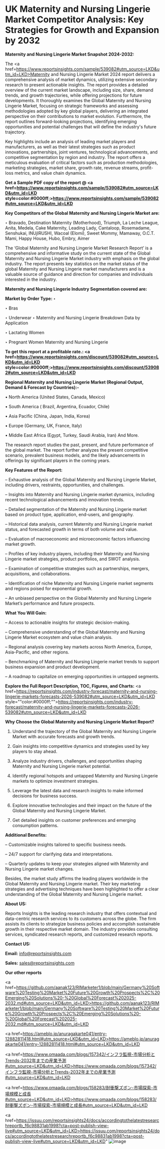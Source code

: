 # UK Maternity and Nursing Lingerie Market Competitor Analysis: Key Strategies for Growth and Expansion by 2032

<strong>Maternity and Nursing Lingerie Market Snapshot 2024-2032:</strong>

The <a href=https://www.reportsinsights.com/sample/539082#utm_source=LKD&utm_id=LKD>Maternity and Nursing Lingerie Market 2024 report</a> delivers a comprehensive analysis of market dynamics, utilizing extensive secondary research to present actionable insights. The report provides a detailed overview of the current market landscape, including size, share, demand trends, and growth trajectories, while offering projections for future developments. It thoroughly examines the Global Maternity and Nursing Lingerie Market, focusing on strategic frameworks and assessing methodologies adopted by key global players, delivering an integrated perspective on their contributions to market evolution. Furthermore, the report outlines forward-looking projections, identifying emerging opportunities and potential challenges that will define the industry's future trajectory.

Key highlights include an analysis of leading market players and manufacturers, as well as their latest strategies such as product innovations, partnerships, joint ventures, technological advancements, and competitive segmentation by region and industry. The report offers a meticulous evaluation of critical factors such as production methodologies, marketing strategies, market share, growth rate, revenue streams, profit-loss metrics, and value chain dynamics.

<strong>Get a Sample PDF copy of the report @ <a href=https://www.reportsinsights.com/sample/539082#utm_source=LKD&utm_id=LKD style=color:#0000ff;>https://www.reportsinsights.com/sample/539082#utm_source=LKD&utm_id=LKD</a></strong>

<strong>Key Competitors of the Global Maternity and Nursing Lingerie Market are:</strong>

‣ Bravado, Destination Maternity (Motherhood), Triumph, La Leche League, Anita, Medela, Cake Maternity, Leading Lady, Cantaloop, Rosemadame, Senshukai, INUjIRUSHI, Wacoal (Elomi), Sweet Mommy, Mamaway, O.C.T. Mami, Happy House, Hubo, Embry, Aimer

The ‘Global Maternity and Nursing Lingerie Market Research Report’ is a comprehensive and informative study on the current state of the Global Maternity and Nursing Lingerie Market industry with emphasis on the global industry. The report presents key statistics on the market status of the global Maternity and Nursing Lingerie market manufacturers and is a valuable source of guidance and direction for companies and individuals interested in the industry.

<strong>Maternity and Nursing Lingerie Industry Segmentation covered are:</strong>

<strong>Market by Order Type: </strong>
‣ 

‣ Bras

‣ Underwear
‣ Maternity and Nursing Lingerie Breakdown Data by Application

‣ Lactating Women

‣ Pregnant Women
Maternity and Nursing Lingerie

<strong>To get this report at a profitable rate.: <a href=https://www.reportsinsights.com/discount/539082#utm_source=LKD&utm_id=LKD style=color:#0000ff;>https://www.reportsinsights.com/discount/539082#utm_source=LKD&utm_id=LKD</a></strong>

<strong>Regional Maternity and Nursing Lingerie Market (Regional Output, Demand &amp; Forecast by Countries):-</strong>

• North America (United States, Canada, Mexico)

• South America ( Brazil, Argentina, Ecuador, Chile)

• Asia Pacific (China, Japan, India, Korea)

• Europe (Germany, UK, France, Italy)

• Middle East Africa (Egypt, Turkey, Saudi Arabia, Iran) And More.

The research report studies the past, present, and future performance of the global market. The report further analyzes the present competitive scenario, prevalent business models, and the likely advancements in offerings by significant players in the coming years.

<strong>Key Features of the Report:</strong>

– Exhaustive analysis of the Global Maternity and Nursing Lingerie Market, including drivers, restraints, opportunities, and challenges.

– Insights into Maternity and Nursing Lingerie market dynamics, including recent technological advancements and innovation trends.

– Detailed segmentation of the Maternity and Nursing Lingerie market based on product type, application, end-users, and geography.

– Historical data analysis, current Maternity and Nursing Lingerie market status, and forecasted growth in terms of both volume and value.

– Evaluation of macroeconomic and microeconomic factors influencing market growth.

– Profiles of key industry players, including their Maternity and Nursing Lingerie market strategies, product portfolios, and SWOT analysis.

– Examination of competitive strategies such as partnerships, mergers, acquisitions, and collaborations.

– Identification of niche Maternity and Nursing Lingerie market segments and regions poised for exponential growth.

– An unbiased perspective on the Global Maternity and Nursing Lingerie Market’s performance and future prospects.

<strong>What You Will Gain:</strong>

– Access to actionable insights for strategic decision-making.

– Comprehensive understanding of the Global Maternity and Nursing Lingerie Market ecosystem and value chain analysis.

– Regional analysis covering key markets across North America, Europe, Asia-Pacific, and other regions.

– Benchmarking of Maternity and Nursing Lingerie market trends to support business expansion and product development.

– A roadmap to capitalize on emerging opportunities in untapped segments.

<strong>Explore the Full Report Description, TOC, Figures, and Charts:</strong>
<a href=https://reportsinsights.com/industry-forecast/maternity-and-nursing-lingerie-markets-forecasts-2026-539082#utm_source=LKD&utm_id=LKD style=""color:#0000ff;"">https://reportsinsights.com/industry-forecast/maternity-and-nursing-lingerie-markets-forecasts-2026-539082#utm_source=LKD&utm_id=LKD</a>

<strong>Why Choose the Global Maternity and Nursing Lingerie Market Report?</strong>

1. Understand the trajectory of the Global Maternity and Nursing Lingerie Market with accurate forecasts and growth trends.

2. Gain insights into competitive dynamics and strategies used by key players to stay ahead.

3. Analyze industry drivers, challenges, and opportunities shaping Maternity and Nursing Lingerie market potential.

4. Identify regional hotspots and untapped Maternity and Nursing Lingerie markets to optimize investment strategies.

5. Leverage the latest data and research insights to make informed decisions for business success.

6. Explore innovative technologies and their impact on the future of the Global Maternity and Nursing Lingerie Market.

7. Get detailed insights on customer preferences and emerging consumption patterns.

<strong>Additional Benefits:</strong>

– Customizable insights tailored to specific business needs.

– 24/7 support for clarifying data and interpretations.

– Quarterly updates to keep your strategies aligned with Maternity and Nursing Lingerie market changes.

Besides, the market study affirms the leading players worldwide in the Global Maternity and Nursing Lingerie market. Their key marketing strategies and advertising techniques have been highlighted to offer a clear understanding of the Global Maternity and Nursing Lingerie market.

<strong><strong>About US</strong>:</strong>

Reports Insights is the leading research industry that offers contextual and data-centric research services to its customers across the globe. The firm assists its clients to strategize business policies and accomplish sustainable growth in their respective market domain. The industry provides consulting services, syndicated research reports, and customized research reports.

<strong>Contact US:</strong>

<p class=><b>Email:</b> <a href=mailto:info@reportsinsights.com>info@reportsinsights.com</a></p>
<p class=><b>Sales:</b> <a href=mailto:sales@reportsinsights.com>sales@reportsinsights.com</a></p>

<strong>Our other reports</strong>

<a href=https://github.com/aanak123/RIMarketer1/blob/main/Germany%20Software%20Testing%20Market%20Future%20Growth%20Prospects%2C%20Emerging%20Solutions%20-%20Global%20Forecast%202025-2032.md#utm_source=LKD&utm_id=LKD>https://github.com/aanak123/RIMarketer1/blob/main/Germany%20Software%20Testing%20Market%20Future%20Growth%20Prospects%2C%20Emerging%20Solutions%20-%20Global%20Forecast%202025-2032.md#utm_source=LKD&utm_id=LKD</a>

<a href=https://ameblo.jp/anuragakarte041/entry-12882811418.html#utm_source=LKD&utm_id=LKD>https://ameblo.jp/anuragakarte041/entry-12882811418.html#utm_source=LKD&utm_id=LKD</a>

<a href=https://www.omaada.com/blogs/157342/インフラ監視-市場分析とTrends-2032年までの産業予測#utm_source=LKD&utm_id=LKD>https://www.omaada.com/blogs/157342/インフラ監視-市場分析とTrends-2032年までの産業予測#utm_source=LKD&utm_id=LKD</a>

<a href=https://www.omaada.com/blogs/158283/耐衝撃ズボン-市場探索-市場規模と成長#utm_source=LKD&utm_id=LKD>https://www.omaada.com/blogs/158283/耐衝撃ズボン-市場探索-市場規模と成長#utm_source=LKD&utm_id=LKD</a>

<a href=https://issuu.com/reportsinsights24/docs/accordingtothelatestresearchreportb_f6c98831ab1998?cta=post-publish-view-live#utm_source=LKD&utm_id=LKD>https://issuu.com/reportsinsights24/docs/accordingtothelatestresearchreportb_f6c98831ab1998?cta=post-publish-view-live#utm_source=LKD&utm_id=LKD</a>"
![image](https://github.com/user-attachments/assets/7f75c736-75c1-4dcd-aad7-237dca2fcc02)
